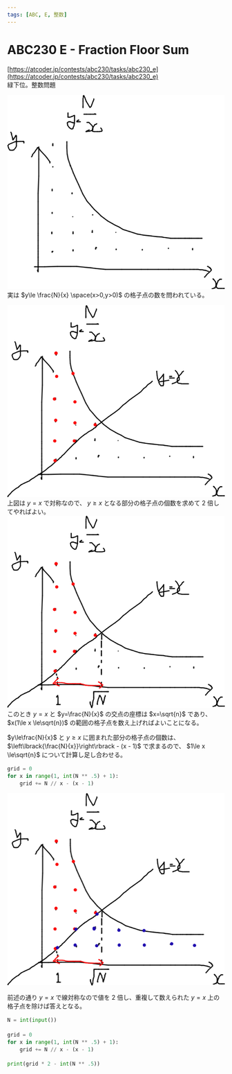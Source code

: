 ```yaml
---
tags: [ABC, E, 整数]
---
```


# ABC230 E - Fraction Floor Sum

[https://atcoder.jp/contests/abc230/tasks/abc230_e](https://atcoder.jp/contests/abc230/tasks/abc230_e)  
緑下位。整数問題

![](../../../../../src/assets/atcoder/abc/230/E-1.png)
実は $y\le \frac{N}{x} \space(x>0,y>0)$ の格子点の数を問われている。

![](../../../../../src/assets/atcoder/abc/230/E-2.png)
上図は $y=x$ で対称なので、 $y\ge x$ となる部分の格子点の個数を求めて 2 倍してやればよい。
![](../../../../../src/assets/atcoder/abc/230/E-3.png)
このとき $y=x$ と $y=\frac{N}{x}$ の交点の座標は $x=\sqrt{n}$ であり、 $x(1\le x \le\sqrt{n})$ の範囲の格子点を数え上げればよいことになる。

$y\le\frac{N}{x}$ と $y\ge x$ に囲まれた部分の格子点の個数は、 $\left\lbrack{\frac{N}{x}}\right\rbrack - (x - 1)$ で求まるので、 $1\le x \le\sqrt{n}$ について計算し足し合わせる。

```py
grid = 0
for x in range(1, int(N ** .5) + 1):
    grid += N // x - (x - 1)

```

![](../../../../../src/assets/atcoder/abc/230/E-4.png)

前述の通り $y=x$ で線対称なので値を 2 倍し、重複して数えられた $y=x$ 上の格子点を除けば答えとなる。

```py
N = int(input())

grid = 0
for x in range(1, int(N ** .5) + 1):
    grid += N // x - (x - 1)

print(grid * 2 - int(N ** .5))

```
